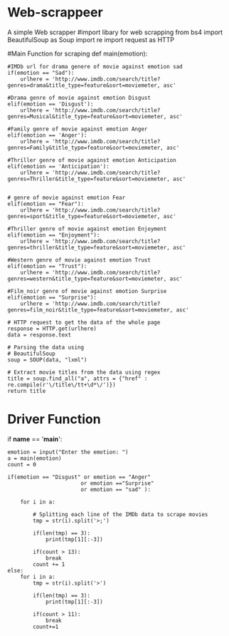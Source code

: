 # Web-scrappeer
A simple Web scrapper
#import libary for web scrapping
from bs4 import BeautifulSoup as Soup
import re
import request as HTTP

#Main Function for scraping
def main(emotion):

    #IMDb url for drama genere of movie against emotion sad
    if(emotion == "Sad"):
        urlhere = 'http://www.imdb.com/search/title?genres=drama&title_type=feature&sort=moviemeter, asc'

    #Drama genre of movie against emotion Disgust
    elif(emotion == 'Disgust'):
        urlhere = 'http://www.imdb.com/search/title?genres=Musical&title_type=feature&sort=moviemeter, asc'

    #Family genre of movie against emotion Anger
    elif(emotion == 'Anger'):
        urlhere = 'http://www.imdb.com/search/title?genres=Family&title_type=feature&sort=moviemeter, asc'

    #Thriller genre of movie against emotion Anticipation
    elif(emotion == 'Anticipation'):
        urlhere = 'http://www.imdb.com/search/title?genres=Thriller&title_type=feature&sort=moviemeter, asc'

    
    # genre of movie against emotion Fear 
    elif(emotion == "Fear"): 
        urlhere = 'http://www.imdb.com/search/title?genres=sport&title_type=feature&sort=moviemeter, asc'
  
    #Thriller genre of movie against emotion Enjoyment 
    elif(emotion == "Enjoyment"): 
        urlhere = 'http://www.imdb.com/search/title?genres=thriller&title_type=feature&sort=moviemeter, asc'
  
    #Western genre of movie against emotion Trust 
    elif(emotion == "Trust"): 
        urlhere = 'http://www.imdb.com/search/title?genres=western&title_type=feature&sort=moviemeter, asc'
  
    #Film_noir genre of movie against emotion Surprise 
    elif(emotion == "Surprise"): 
        urlhere = 'http://www.imdb.com/search/title?genres=film_noir&title_type=feature&sort=moviemeter, asc'
  
    # HTTP request to get the data of the whole page 
    response = HTTP.get(urlhere) 
    data = response.text 
  
    # Parsing the data using 
    # BeautifulSoup 
    soup = SOUP(data, "lxml") 
  
    # Extract movie titles from the data using regex 
    title = soup.find_all("a", attrs = {"href" : re.compile(r'\/title\/tt+\d*\/')}) 
    return title 
  
# Driver Function 
if __name__ == '__main__': 
  
    emotion = input("Enter the emotion: ") 
    a = main(emotion) 
    count = 0
  
    if(emotion == "Disgust" or emotion == "Anger"
                           or emotion =="Surprise"
                           or emotion == "sad" ): 
  
        for i in a: 
  
            # Splitting each line of the IMDb data to scrape movies 
            tmp = str(i).split('>;') 
  
            if(len(tmp) == 3): 
                print(tmp[1][:-3]) 
  
            if(count > 13): 
                break
            count += 1
    else: 
        for i in a: 
            tmp = str(i).split('>') 
  
            if(len(tmp) == 3): 
                print(tmp[1][:-3]) 
  
            if(count > 11): 
                break
            count+=1

